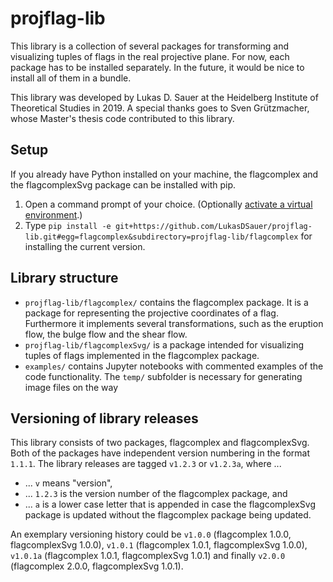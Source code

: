 # projflag-lib

This library is a collection of several packages for transforming and visualizing tuples of flags in the real
projective plane. For now, each package has to be installed separately. In the future, it
would be nice to install all of them in a bundle.

This library was developed by Lukas D. Sauer at the Heidelberg Institute of Theoretical Studies in 2019. A special thanks
goes to Sven Grützmacher, whose Master's thesis code contributed to this library.

## Setup

If you already have Python installed on your machine, the flagcomplex and the flagcomplexSvg package can be installed with pip.

1. Open a command prompt of your choice. (Optionally [activate a virtual environment](https://packaging.python.org/guides/installing-using-pip-and-virtual-environments/#creating-a-virtual-environment).)
2. Type `pip install -e git+https://github.com/LukasDSauer/projflag-lib.git#egg=flagcomplex&subdirectory=projflag-lib/flagcomplex` for installing the current version.

## Library structure
* `projflag-lib/flagcomplex/` contains the flagcomplex package. It is a package for representing the projective coordinates of a flag.
Furthermore it implements several transformations, such as the eruption flow, the bulge flow and the shear flow.
* `projflag-lib/flagcomplexSvg/` is a package intended for visualizing tuples of flags implemented in the flagcomplex package.
* `examples/` contains Jupyter notebooks with commented examples of the code functionality. The `temp/` subfolder is necessary for generating image files on the way

## Versioning of library releases
This library consists of two packages, flagcomplex and flagcomplexSvg. Both of the packages have independent version numbering in the format `1.1.1`.
The library releases are tagged `v1.2.3` or `v1.2.3a`, where ...
* ... `v` means "version",
* ... `1.2.3` is the version number of the flagcomplex package, and
* ... `a` is a lower case letter that is appended in case the flagcomplexSvg package is updated without the flagcomplex package being updated.

An exemplary versioning history could be `v1.0.0` (flagcomplex 1.0.0, flagcomplexSvg 1.0.0), `v1.0.1` (flagcomplex 1.0.1, flagcomplexSvg 1.0.0), `v1.0.1a` (flagcomplex 1.0.1, flagcomplexSvg 1.0.1) and finally `v2.0.0` (flagcomplex 2.0.0, flagcomplexSvg 1.0.1).
